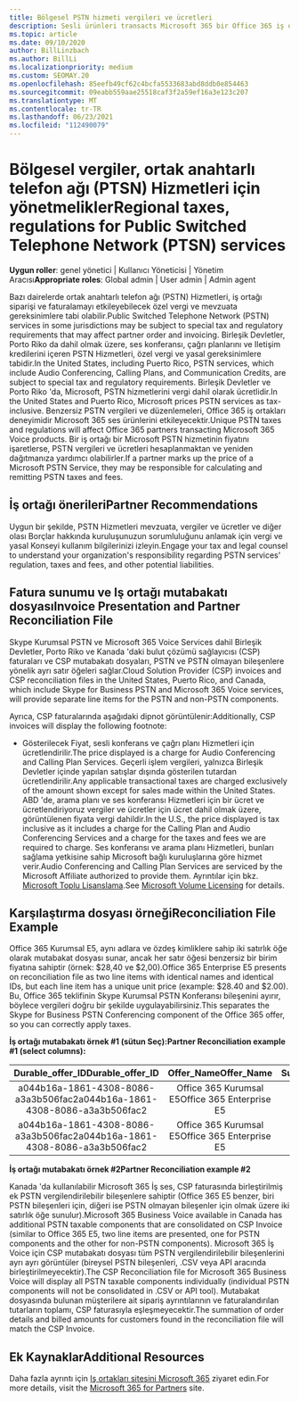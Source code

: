 ```yaml
---
title: Bölgesel PSTN hizmeti vergileri ve ücretleri
description: Sesli ürünleri transacts Microsoft 365 bir Office 365 iş ortağı olarak, PSTN Hizmetleri için bölgesel vergiler, ücretler veya yasal gereksinimlere tabi olabilirsiniz.
ms.topic: article
ms.date: 09/10/2020
author: BillLinzbach
ms.author: BillLi
ms.localizationpriority: medium
ms.custom: SEOMAY.20
ms.openlocfilehash: 85eefb49cf62c4bcfa5533683abd8ddb0e854463
ms.sourcegitcommit: 09eabb559aae25518caf3f2a59ef16a3e123c207
ms.translationtype: MT
ms.contentlocale: tr-TR
ms.lasthandoff: 06/23/2021
ms.locfileid: "112490079"
---
```

# <a name="regional-taxes-regulations-for-public-switched-telephone-network-ptsn-services"></a><span data-ttu-id="7d413-103">Bölgesel vergiler, ortak anahtarlı telefon ağı (PTSN) Hizmetleri için yönetmelikler</span><span class="sxs-lookup"><span data-stu-id="7d413-103">Regional taxes, regulations for Public Switched Telephone Network (PTSN) services</span></span>

<span data-ttu-id="7d413-104">**Uygun roller**: genel yönetici | Kullanıcı Yöneticisi | Yönetim Aracısı</span><span class="sxs-lookup"><span data-stu-id="7d413-104">**Appropriate roles**: Global admin | User admin | Admin agent</span></span>

<span data-ttu-id="7d413-105">Bazı dairelerde ortak anahtarlı telefon ağı (PSTN) Hizmetleri, iş ortağı siparişi ve faturalamayı etkileyebilecek özel vergi ve mevzuata gereksinimlere tabi olabilir.</span><span class="sxs-lookup"><span data-stu-id="7d413-105">Public Switched Telephone Network (PSTN) services in some jurisdictions may be subject to special tax and regulatory requirements that may affect partner order and invoicing.</span></span> <span data-ttu-id="7d413-106">Birleşik Devletler, Porto Riko da dahil olmak üzere, ses konferansı, çağrı planlarını ve Iletişim kredilerini içeren PSTN Hizmetleri, özel vergi ve yasal gereksinimlere tabidir.</span><span class="sxs-lookup"><span data-stu-id="7d413-106">In the United States, including Puerto Rico, PSTN services, which include Audio Conferencing, Calling Plans, and Communication Credits, are subject to special tax and regulatory requirements.</span></span> <span data-ttu-id="7d413-107">Birleşik Devletler ve Porto Riko 'da, Microsoft, PSTN hizmetlerini vergi dahil olarak ücretlidir.</span><span class="sxs-lookup"><span data-stu-id="7d413-107">In the United States and Puerto Rico, Microsoft prices PSTN services as tax-inclusive.</span></span>  <span data-ttu-id="7d413-108">Benzersiz PSTN vergileri ve düzenlemeleri, Office 365 iş ortakları deneyimidir Microsoft 365 ses ürünlerini etkileyecektir.</span><span class="sxs-lookup"><span data-stu-id="7d413-108">Unique PSTN taxes and regulations will affect Office 365 partners transacting Microsoft 365 Voice products.</span></span>  <span data-ttu-id="7d413-109">Bir iş ortağı bir Microsoft PSTN hizmetinin fiyatını işaretlerse, PSTN vergileri ve ücretleri hesaplanmaktan ve yeniden dağıtmanıza yardımcı olabilirler.</span><span class="sxs-lookup"><span data-stu-id="7d413-109">If a partner marks up the price of a Microsoft PSTN Service, they may be responsible for calculating and remitting PSTN taxes and fees.</span></span>

## <a name="partner-recommendations"></a><span data-ttu-id="7d413-110">İş ortağı önerileri</span><span class="sxs-lookup"><span data-stu-id="7d413-110">Partner Recommendations</span></span>

<span data-ttu-id="7d413-111">Uygun bir şekilde, PSTN Hizmetleri mevzuata, vergiler ve ücretler ve diğer olası Borçlar hakkında kuruluşunuzun sorumluluğunu anlamak için vergi ve yasal Konseyi kullanım bilgilerinizi izleyin.</span><span class="sxs-lookup"><span data-stu-id="7d413-111">Engage your tax and legal counsel to understand your organization's responsibility regarding PSTN services' regulation, taxes and fees, and other potential liabilities.</span></span>

## <a name="invoice-presentation-and-partner-reconciliation-file"></a><span data-ttu-id="7d413-112">Fatura sunumu ve Iş ortağı mutabakatı dosyası</span><span class="sxs-lookup"><span data-stu-id="7d413-112">Invoice Presentation and Partner Reconciliation File</span></span>

<span data-ttu-id="7d413-113">Skype Kurumsal PSTN ve Microsoft 365 Voice Services dahil Birleşik Devletler, Porto Riko ve Kanada 'daki bulut çözümü sağlayıcısı (CSP) faturaları ve CSP mutabakatı dosyaları, PSTN ve PSTN olmayan bileşenlere yönelik ayrı satır öğeleri sağlar.</span><span class="sxs-lookup"><span data-stu-id="7d413-113">Cloud Solution Provider (CSP) invoices and CSP reconciliation files in the United States, Puerto Rico, and Canada, which include Skype for Business PSTN and Microsoft 365 Voice services, will provide separate line items for the PSTN and non-PSTN components.</span></span>

<span data-ttu-id="7d413-114">Ayrıca, CSP faturalarında aşağıdaki dipnot görüntülenir:</span><span class="sxs-lookup"><span data-stu-id="7d413-114">Additionally, CSP invoices will display the following footnote:</span></span>

* <span data-ttu-id="7d413-115">Gösterilecek Fiyat, sesli konferans ve çağrı planı Hizmetleri için ücretlendirilir.</span><span class="sxs-lookup"><span data-stu-id="7d413-115">The price displayed is a charge for Audio Conferencing and Calling Plan Services.</span></span>  <span data-ttu-id="7d413-116">Geçerli işlem vergileri, yalnızca Birleşik Devletler içinde yapılan satışlar dışında gösterilen tutardan ücretlendirilir.</span><span class="sxs-lookup"><span data-stu-id="7d413-116">Any applicable transactional taxes are charged exclusively of the amount shown except for sales made within the United States.</span></span>  <span data-ttu-id="7d413-117">ABD 'de, arama planı ve ses konferansı Hizmetleri için bir ücret ve ücretlendiriyoruz vergiler ve ücretler için ücret dahil olmak üzere, görüntülenen fiyata vergi dahildir.</span><span class="sxs-lookup"><span data-stu-id="7d413-117">In the U.S., the price displayed is tax inclusive as it includes a charge for the Calling Plan and Audio Conferencing Services and a charge for the taxes and fees we are required to charge.</span></span>  <span data-ttu-id="7d413-118">Ses konferansı ve arama planı Hizmetleri, bunları sağlama yetkisine sahip Microsoft bağlı kuruluşlarına göre hizmet verir.</span><span class="sxs-lookup"><span data-stu-id="7d413-118">Audio Conferencing and Calling Plan Services are serviced by the Microsoft Affiliate authorized to provide them.</span></span>  <span data-ttu-id="7d413-119">Ayrıntılar için bkz. [Microsoft Toplu Lisanslama](https://go.microsoft.com/fwlink/?LinkId=690247).</span><span class="sxs-lookup"><span data-stu-id="7d413-119">See [Microsoft Volume Licensing](https://go.microsoft.com/fwlink/?LinkId=690247) for details.</span></span>

## <a name="reconciliation-file-example"></a><span data-ttu-id="7d413-120">Karşılaştırma dosyası örneği</span><span class="sxs-lookup"><span data-stu-id="7d413-120">Reconciliation File Example</span></span>

<span data-ttu-id="7d413-121">Office 365 Kurumsal E5, aynı adlara ve özdeş kimliklere sahip iki satırlık öğe olarak mutabakat dosyası sunar, ancak her satır öğesi benzersiz bir birim fiyatına sahiptir (örnek: $28,40 ve $2,00).</span><span class="sxs-lookup"><span data-stu-id="7d413-121">Office 365 Enterprise E5 presents on reconciliation file as two line items with identical names and identical IDs, but each line item has a unique unit price (example: $28.40 and $2.00).</span></span> <span data-ttu-id="7d413-122">Bu, Office 365 teklifinin Skype Kurumsal PSTN Konferansı bileşenini ayırır, böylece vergileri doğru bir şekilde uygulayabilirsiniz.</span><span class="sxs-lookup"><span data-stu-id="7d413-122">This separates the Skype for Business PSTN Conferencing component of the Office 365 offer, so you can correctly apply taxes.</span></span>

<span data-ttu-id="7d413-123">**İş ortağı mutabakatı örnek #1 (sütun Seç):**</span><span class="sxs-lookup"><span data-stu-id="7d413-123">**Partner Reconciliation example #1 (select columns):**</span></span>

|<span data-ttu-id="7d413-124">**Durable_offer_ID**</span><span class="sxs-lookup"><span data-stu-id="7d413-124">**Durable_offer_ID**</span></span>|<span data-ttu-id="7d413-125">**Offer_Name**</span><span class="sxs-lookup"><span data-stu-id="7d413-125">**Offer_Name**</span></span>|<span data-ttu-id="7d413-126">**Subscription_Start_Date**</span><span class="sxs-lookup"><span data-stu-id="7d413-126">**Subscription_Start_Date**</span></span>|<span data-ttu-id="7d413-127">**Subscription_End_Date**</span><span class="sxs-lookup"><span data-stu-id="7d413-127">**Subscription_End_Date**</span></span>|<span data-ttu-id="7d413-128">**Charge_Start_Date**</span><span class="sxs-lookup"><span data-stu-id="7d413-128">**Charge_Start_Date**</span></span>|<span data-ttu-id="7d413-129">**Charge_End_Date**</span><span class="sxs-lookup"><span data-stu-id="7d413-129">**Charge_End_Date**</span></span>|<span data-ttu-id="7d413-130">**Charge_Type**</span><span class="sxs-lookup"><span data-stu-id="7d413-130">**Charge_Type**</span></span>|<span data-ttu-id="7d413-131">**Unit_Price**</span><span class="sxs-lookup"><span data-stu-id="7d413-131">**Unit_Price**</span></span>|
|:----:|:----:|:----:|:----:|:----:|:----:|:----:|:----:|
|<span data-ttu-id="7d413-132">a044b16a-1861-4308-8086-a3a3b506fac2</span><span class="sxs-lookup"><span data-stu-id="7d413-132">a044b16a-1861-4308-8086-a3a3b506fac2</span></span>   |<span data-ttu-id="7d413-133">Office 365 Kurumsal E5</span><span class="sxs-lookup"><span data-stu-id="7d413-133">Office 365 Enterprise E5</span></span>   |<span data-ttu-id="7d413-134">8/10/2019 0:00</span><span class="sxs-lookup"><span data-stu-id="7d413-134">8/10/2019 0:00</span></span>   |<span data-ttu-id="7d413-135">8/11/2019 0:00</span><span class="sxs-lookup"><span data-stu-id="7d413-135">8/11/2019 0:00</span></span>   |<span data-ttu-id="7d413-136">8/11/2019 0:00</span><span class="sxs-lookup"><span data-stu-id="7d413-136">8/11/2019 0:00</span></span>|<span data-ttu-id="7d413-137">9/10/2019 0:00</span><span class="sxs-lookup"><span data-stu-id="7d413-137">9/10/2019 0:00</span></span>   |<span data-ttu-id="7d413-138">Bisiklet ücreti</span><span class="sxs-lookup"><span data-stu-id="7d413-138">Cycle fee</span></span>   |<span data-ttu-id="7d413-139">28.40</span><span class="sxs-lookup"><span data-stu-id="7d413-139">28.40</span></span>   |
|<span data-ttu-id="7d413-140">a044b16a-1861-4308-8086-a3a3b506fac2</span><span class="sxs-lookup"><span data-stu-id="7d413-140">a044b16a-1861-4308-8086-a3a3b506fac2</span></span>   |<span data-ttu-id="7d413-141">Office 365 Kurumsal E5</span><span class="sxs-lookup"><span data-stu-id="7d413-141">Office 365 Enterprise E5</span></span>   |<span data-ttu-id="7d413-142">8/10/2019 0:00</span><span class="sxs-lookup"><span data-stu-id="7d413-142">8/10/2019 0:00</span></span>   |<span data-ttu-id="7d413-143">8/11/2019 0:00</span><span class="sxs-lookup"><span data-stu-id="7d413-143">8/11/2019 0:00</span></span>   |<span data-ttu-id="7d413-144">8/11/2019 0:00</span><span class="sxs-lookup"><span data-stu-id="7d413-144">8/11/2019 0:00</span></span>   |<span data-ttu-id="7d413-145">9/10/2019 0:00</span><span class="sxs-lookup"><span data-stu-id="7d413-145">9/10/2019 0:00</span></span>   |<span data-ttu-id="7d413-146">Bisiklet ücreti</span><span class="sxs-lookup"><span data-stu-id="7d413-146">Cycle fee</span></span>   |<span data-ttu-id="7d413-147">2,00</span><span class="sxs-lookup"><span data-stu-id="7d413-147">2.00</span></span>   |

<span data-ttu-id="7d413-148">**İş ortağı mutabakatı örnek #2**</span><span class="sxs-lookup"><span data-stu-id="7d413-148">**Partner Reconciliation example #2**</span></span>

<span data-ttu-id="7d413-149">Kanada 'da kullanılabilir Microsoft 365 İş ses, CSP faturasında birleştirilmiş ek PSTN vergilendirilebilir bileşenlere sahiptir (Office 365 E5 benzer, biri PSTN bileşenleri için, diğeri ise PSTN olmayan bileşenler için olmak üzere iki satırlık öğe sunulur).</span><span class="sxs-lookup"><span data-stu-id="7d413-149">Microsoft 365 Business Voice available in Canada has additional PSTN taxable components that are consolidated on CSP Invoice (similar to Office 365 E5, two line items are presented, one for PSTN components and the other for non-PSTN components).</span></span>  <span data-ttu-id="7d413-150">Microsoft 365 İş Voice için CSP mutabakatı dosyası tüm PSTN vergilendirilebilir bileşenlerini ayrı ayrı görüntüler (bireysel PSTN bileşenleri, .CSV veya API aracında birleştirilmeyecektir).</span><span class="sxs-lookup"><span data-stu-id="7d413-150">The CSP Reconciliation file for Microsoft 365 Business Voice will display all PSTN taxable components individually (individual PSTN components will not be consolidated in .CSV or API tool).</span></span>  <span data-ttu-id="7d413-151">Mutabakat dosyasında bulunan müşterilere ait sipariş ayrıntılarının ve faturalandırılan tutarların toplamı, CSP faturasıyla eşleşmeyecektir.</span><span class="sxs-lookup"><span data-stu-id="7d413-151">The summation of order details and billed amounts for customers found in the reconciliation file will match the CSP Invoice.</span></span>

## <a name="additional-resources"></a><span data-ttu-id="7d413-152">Ek Kaynaklar</span><span class="sxs-lookup"><span data-stu-id="7d413-152">Additional Resources</span></span>
<span data-ttu-id="7d413-153">Daha fazla ayrıntı için [Iş ortakları sitesini Microsoft 365](https://www.microsoft.com/microsoft-365/partners/) ziyaret edin.</span><span class="sxs-lookup"><span data-stu-id="7d413-153">For more details, visit the [Microsoft 365 for Partners](https://www.microsoft.com/microsoft-365/partners/) site.</span></span>

